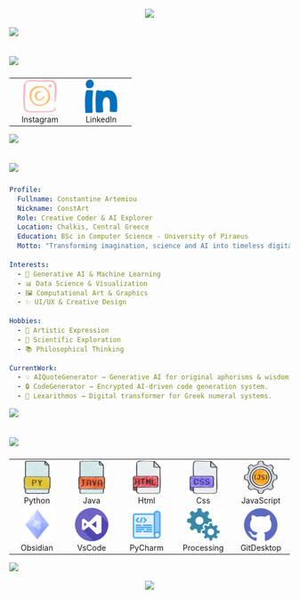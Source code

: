 <p align="center">
  <img src="https://capsule-render.vercel.app/api?type=waving&height=270&color=gradient&text=Hi%20there!%20I'm%20ConstArt&reversal=false&desc=A%20creative%20coder,%20blending%20AI%20and%20art%20into%20unique%20digital%20experiences.&fontSize=60&textBg=false&fontAlign=50&animation=twinkling&descSize=15&descAlignY=54&fontAlignY=39&strokeWidth=1"/>
</p>

<p>
  <img src="https://capsule-render.vercel.app/api?type=transparent&height=45&section=footer">
</p>

<h2>
  <img src="https://capsule-render.vercel.app/api?type=blur&height=45&color=gradient&text=Connect%20with%20me&reversal=false&fontSize=33&textBg=false&fontAlign=50&animation=scaleIn&fontColor=c5d1dec3&stroke=c5d1dec3" />
</h2>

<table align = "center">
  <tr>
    <td align="center" width="96">
      <a href = "https://www.instagram.com/const_art_sc/" alt = "const_art_sc | Instagram" target = "_blank"> 
      <img height="60" src="images/social/instagram.png">
      <a><br>Instagram
    </td>
    <td align="center" width="96">
      <a href = "https://www.linkedin.com/in/constantine-artemiou-727206331/" alt = "const_art_sc | LinkedIn" target = "_blank"> 
      <img height="60" src="images/social/linkedin.png">
      <a><br>LinkedIn
    </td>
  </tr>
</table>

<p>
  <img src="https://capsule-render.vercel.app/api?type=transparent&height=45&section=footer">
</p>

<h2>
  <img src="https://capsule-render.vercel.app/api?type=blur&height=45&color=gradient&text=Information&reversal=false&fontSize=33&textBg=false&fontAlign=50&animation=scaleIn&fontColor=c5d1dec3&stroke=c5d1dec3" />
</h2>

```yaml
Profile:
  Fullname: Constantine Artemiou
  Nickname: ConstArt
  Role: Creative Coder & AI Explorer
  Location: Chalkis, Central Greece
  Education: BSc in Computer Science - University of Piraeus
  Motto: "Transforming imagination, science and AI into timeless digital creations."

Interests:
  - 🤖 Generative AI & Machine Learning
  - 📊 Data Science & Visualization
  - 🖼️ Computational Art & Graphics
  - ✨ UI/UX & Creative Design

Hobbies:
  - 🎨 Artistic Expression
  - 🔭 Scientific Exploration
  - 📚 Philosophical Thinking

CurrentWork:
  - 💡 AIQuoteGenerator → Generative AI for original aphorisms & wisdom.
  - 🔒 CodeGenerator → Encrypted AI-driven code generation system.
  - 📜 Lexarithmos → Digital transformer for Greek numeral systems.
```

<p>
  <img src="https://capsule-render.vercel.app/api?type=transparent&height=45&section=footer">
</p>

<h2>
  <img src="https://capsule-render.vercel.app/api?type=blur&height=45&color=gradient&text=Technical%20skills&reversal=false&fontSize=33&textBg=false&fontAlign=50&animation=scaleIn&fontColor=c5d1dec3&stroke=c5d1dec3" />
</h2>

<table align = "center">
  <tr>
    <td align="center" width="96">
      <img src="images/skills/languages/python.png" alt="Python" width="60" height="60" />
      <br>Python
    </td>
    <td align="center" width="96">
      <img src="images/skills/languages/java.png" alt="Java" width="60" height="60" />
      <br>Java
    </td>
    <td align="center" width="96">
      <img src="images/skills/languages/html.png" alt="Html" width="60" height="60" />
      <br>Html
    </td>
    <td align="center" width="96">
      <img src="images/skills/languages/css.png" alt="Css" width="60" height="60" />
      <br>Css
    </td>
    <td align="center" width="96">
      <img src="images/skills/languages/javascript.png" alt="Javascript" width="60" height="60" />
      <br>JavaScript
    </td>
  </tr>
  <tr>
    <td align="center" width="96">
      <img src="images/skills/environments/obsidian.png" alt="Obsidian" width="60" height="60" />
      <br>Obsidian
    </td>
    <td align="center" width="96">
      <img src="images/skills/environments/vscode.png" alt="VsCode" width="60" height="60" />
      <br>VsCode
    </td>
    <td align="center" width="96">
      <img src="images/skills/environments/pycharm.png" alt="PyCharm" width="60" height="60" />
      <br>PyCharm
    </td>
    <td align="center" width="96">
      <img src="images/skills/environments/processing.png" alt="Processing" width="60" height="60" />
      <br>Processing
    </td>
      <td align="center" width="96">
      <img src="images/skills/environments/gitdesktop.png" alt="GDesktop" width="60" height="60" />
      <br>GitDesktop
    </td>
  </tr>
</table>

<p>
  <img src="https://capsule-render.vercel.app/api?type=transparent&height=30&section=footer">
</p>

<p align="center">
  <img src="https://capsule-render.vercel.app/api?type=waving&color=timeGradient&height=120&section=footer" />
</p>
